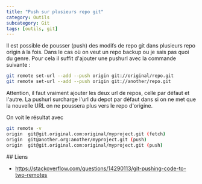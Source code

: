 ```yaml
---
title: "Push sur plusieurs repo git"
category: Outils
subcategory: Git
tags: [outils, git]
---
```


Il est possible de pousser (push) des modifs de repo git dans plusieurs repo origin à la fois. Dans le cas où on veut
un repo backup ou je sais pas quoi du genre. Pour cela il suffit d'ajouter une pushurl avec la commande suivante :

```sh
git remote set-url --add --push origin git://original/repo.git
git remote set-url --add --push origin git://another/repo.git
```

Attention, il faut vraiment ajouter les deux url de repos, celle par défaut et l'autre. La pushurl surcharge l'url du
depot par défaut dans si on ne met que la nouvelle URL on ne poussera plus vers le repo d'origine.

On voit le résultat avec

```sh
git remote -v
origin  git@git.original.com:original/myproject.git (fetch)
origin  git@another.org:another/myproject.git (push)
origin  git@git.original.com:original/myproject.git (push)
```

## Liens

* <https://stackoverflow.com/questions/14290113/git-pushing-code-to-two-remotes>
